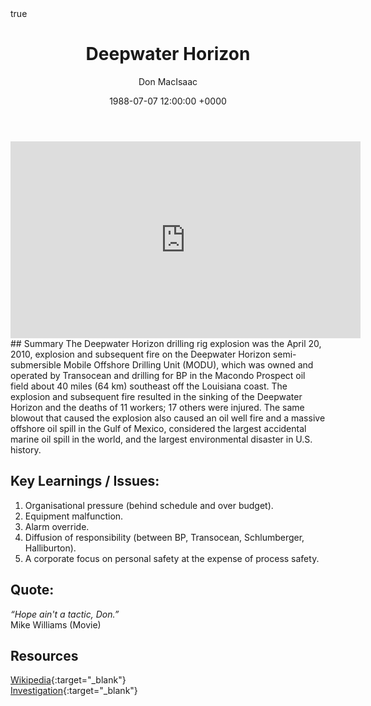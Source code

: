 ﻿---
title: Deepwater Horizon
author: Don MacIsaac
date: 1988-07-07 12:00:00 +0000
categories: [Accidents, Offshore]
tags: [Offshore, Production Pressure, Diffusion of responsibility]
math: true
mermaid: true
---
<iframe width="560" height="315" src="https://www.youtube.com/embed/FCVCOWejlag" title="YouTube video player" frameborder="0" allow="accelerometer; autoplay; clipboard-write; encrypted-media; gyroscope; picture-in-picture" allowfullscreen></iframe>
## Summary
The Deepwater Horizon drilling rig explosion was the April 20, 2010, explosion and subsequent fire on the Deepwater Horizon semi-submersible Mobile Offshore Drilling Unit (MODU), which was owned and operated by Transocean and drilling for BP in the Macondo Prospect oil field about 40 miles (64 km) southeast off the Louisiana coast. The explosion and subsequent fire resulted in the sinking of the Deepwater Horizon and the deaths of 11 workers; 17 others were injured. The same blowout that caused the explosion also caused an oil well fire and a massive offshore oil spill in the Gulf of Mexico, considered the largest accidental marine oil spill in the world, and the largest environmental disaster in U.S. history.


## Key Learnings / Issues:
1. Organisational pressure (behind schedule and over budget).
2. Equipment malfunction.
3. Alarm override.
4. Diffusion of responsibility (between BP, Transocean, Schlumberger, Halliburton).
5. A corporate focus on personal safety at the expense of process safety.


## Quote:
*“Hope ain't a tactic, Don.”*        \
Mike Williams (Movie)


## Resources
[Wikipedia](https://en.wikipedia.org/wiki/Deepwater_Horizon_explosion){:target="_blank"}        \
[Investigation](https://www.csb.gov/macondo-blowout-and-explosion/){:target="_blank"}
